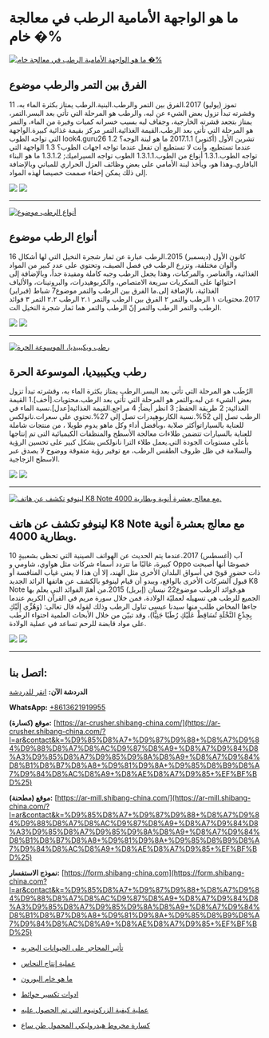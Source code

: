# ما هو الواجهة الأمامية الرطب في معالجة خام �%

<a href="https://swt.shibang-china.com/?l=ar&img&k=%D9%85%D8%A7+%D9%87%D9%88+%D8%A7%D9%84%D9%88%D8%A7%D8%AC%D9%87%D8%A9+%D8%A7%D9%84%D8%A3%D9%85%D8%A7%D9%85%D9%8A%D8%A9+%D8%A7%D9%84%D8%B1%D8%B7%D8%A8+%D9%81%D9%8A+%D9%85%D8%B9%D8%A7%D9%84%D8%AC%D8%A9+%D8%AE%D8%A7%D9%85+%EF%BF%BD%25" target="_blank">![ما هو الواجهة الأمامية الرطب في معالجة خام �%](http://static.shibang-china.com/all-800x300/1303.jpg)</a>

## الفرق بين التمر والرطب موضوع
11 تموز (يوليو) 2017.الفرق بين التمر والرطب.البنية.الرطب يمتاز بكثرة الماء به، وقشرته تبدأ تزول بعض الشيء عن لبه، والرطب هو المرحلة التي تأتي بعد البسر.التمر، يمتاز بتجعد قشرته الخارجية، وجفاف لبه بسبب خسرانه كميات وفيرة من الماء، والتمر هو المرحلة التي تأتي بعد الرطب.القيمة الغذائية.التمر مركز بقيمة غذائية كبيرة.الواجهة التي تواجه الطوب look4.guru26 تشرين الأول (أكتوبر) 2017.1.1 ما هو لبنة الوجه؟ 1.2 عندما تستطيع، وأنت لا تستطيع أن تفعل عندما تواجه اجهات الطوب؟ 1.3 الواجهة التي تواجه الطوب.1.3.1 أنواع من الطوب.1.3.1.1 الطوب تواجه السيراميك; 1.3.1.2 ما هو البناء البافاري.وهذا هو، ويأخذ لبنة الأمامي على بعض وظائف العزل الحراري للمباني وبالإضافة إلى ذلك يمكن إخفاء صممت خصيصا لهذه المواد.


<a href="https://whatsapp.shibangsoft.com/WhatsApp.php" target="_blank" title="WhatsApp">![](http://static.shibang-china.com/icon/whatsapp.png)</a> <a href="https://swt.shibang-china.com/?l=ar&icon&k=%D9%85%D8%A7+%D9%87%D9%88+%D8%A7%D9%84%D9%88%D8%A7%D8%AC%D9%87%D8%A9+%D8%A7%D9%84%D8%A3%D9%85%D8%A7%D9%85%D9%8A%D8%A9+%D8%A7%D9%84%D8%B1%D8%B7%D8%A8+%D9%81%D9%8A+%D9%85%D8%B9%D8%A7%D9%84%D8%AC%D8%A9+%D8%AE%D8%A7%D9%85+%EF%BF%BD%25" target="_blank">![](http://static.shibang-china.com/icon/chat-ar.png)</a>

---

<a href="https://swt.shibang-china.com/?l=ar&img&k=%D9%85%D8%A7+%D9%87%D9%88+%D8%A7%D9%84%D9%88%D8%A7%D8%AC%D9%87%D8%A9+%D8%A7%D9%84%D8%A3%D9%85%D8%A7%D9%85%D9%8A%D8%A9+%D8%A7%D9%84%D8%B1%D8%B7%D8%A8+%D9%81%D9%8A+%D9%85%D8%B9%D8%A7%D9%84%D8%AC%D8%A9+%D8%AE%D8%A7%D9%85+%EF%BF%BD%25" target="_blank">![أنواع الرطب موضوع](http://static.shibang-china.com/all-800x300/1471.jpg)</a>

## أنواع الرطب موضوع
16 كانون الأول (ديسمبر) 2015.الرطب عبارة عن ثمار شجرة النخيل التي لها أشكال وألوان مختلفة، وتزرع الرطب في فصل الصيف، وتحتوي على عدد كبير من المواد الغذائية، والعناصر، والمركبات، وهذا يجعل الرطب وجبه كاملة ومفيدة جداً، وبالإضافة إلى احتوائها على السكريات سريعة الامتصاص، والكربوهيدرات، والبروتينات، والألياف الغذائية، بالإضافة إلى.ما الفرق بين الرطب والتمر موضوع7 شباط (فبراير) 2017.محتويات ١ الرطب والتمر ٢ الفرق بين الرطب والتمر ٢.١ الرطب ٢.٢ التمر ٣ فوائد الرطب والتمر الرطب والتمر إنّ الرطب والتمر هما ثمار شجرة النخيل الت.


<a href="https://whatsapp.shibangsoft.com/WhatsApp.php" target="_blank" title="WhatsApp">![](http://static.shibang-china.com/icon/whatsapp.png)</a> <a href="https://swt.shibang-china.com/?l=ar&icon&k=%D9%85%D8%A7+%D9%87%D9%88+%D8%A7%D9%84%D9%88%D8%A7%D8%AC%D9%87%D8%A9+%D8%A7%D9%84%D8%A3%D9%85%D8%A7%D9%85%D9%8A%D8%A9+%D8%A7%D9%84%D8%B1%D8%B7%D8%A8+%D9%81%D9%8A+%D9%85%D8%B9%D8%A7%D9%84%D8%AC%D8%A9+%D8%AE%D8%A7%D9%85+%EF%BF%BD%25" target="_blank">![](http://static.shibang-china.com/icon/chat-ar.png)</a>

---

<a href="https://swt.shibang-china.com/?l=ar&img&k=%D9%85%D8%A7+%D9%87%D9%88+%D8%A7%D9%84%D9%88%D8%A7%D8%AC%D9%87%D8%A9+%D8%A7%D9%84%D8%A3%D9%85%D8%A7%D9%85%D9%8A%D8%A9+%D8%A7%D9%84%D8%B1%D8%B7%D8%A8+%D9%81%D9%8A+%D9%85%D8%B9%D8%A7%D9%84%D8%AC%D8%A9+%D8%AE%D8%A7%D9%85+%EF%BF%BD%25" target="_blank">![رطب ويكيبيديا، الموسوعة الحرة](http://static.shibang-china.com/all-800x300/892.jpg)</a>

## رطب ويكيبيديا، الموسوعة الحرة
الرُطَب هو المرحلة التي تأتي بعد البسر.الرطب يمتاز بكثرة الماء به، وقشرته تبدأ تزول بعض الشيء عن لبه.والتمر هو المرحلة التي تأتي بعد الرطب.محتويات.[أخف].1 القيمة الغذائية; 2 طريقة الحفظ; 3 انظر أيضاً; 4 مراجع.القيمة الغذائية[عدل].نسبة الماء في الرطب تصل إلى 52%.نسبة الكاربوهيدرات تصل إلى 27%.تحتوي على سعرات.نانولكس للعناية بالسياراتوأكثر صلابة ،وبأفضل أداء وكل ماهو يدوم طويلا ، من منتجات شاملة للعناية بالسيارات تتضمن طلاءات معالجة الأسطح والمنظفات الكيميائية التى تم إنتاجها بأعلى مستويات الجودة التي.يعمل طلاء الترا نانولكس بشكل كبير على تحسين الرؤية والسلامة في ظل ظروف الطقس الرطب، مع توفير رؤية متفوقة ووضوح لا يصدق عبر الاسطح الزجاجية.


<a href="https://whatsapp.shibangsoft.com/WhatsApp.php" target="_blank" title="WhatsApp">![](http://static.shibang-china.com/icon/whatsapp.png)</a> <a href="https://swt.shibang-china.com/?l=ar&icon&k=%D9%85%D8%A7+%D9%87%D9%88+%D8%A7%D9%84%D9%88%D8%A7%D8%AC%D9%87%D8%A9+%D8%A7%D9%84%D8%A3%D9%85%D8%A7%D9%85%D9%8A%D8%A9+%D8%A7%D9%84%D8%B1%D8%B7%D8%A8+%D9%81%D9%8A+%D9%85%D8%B9%D8%A7%D9%84%D8%AC%D8%A9+%D8%AE%D8%A7%D9%85+%EF%BF%BD%25" target="_blank">![](http://static.shibang-china.com/icon/chat-ar.png)</a>

---

<a href="https://swt.shibang-china.com/?l=ar&img&k=%D9%85%D8%A7+%D9%87%D9%88+%D8%A7%D9%84%D9%88%D8%A7%D8%AC%D9%87%D8%A9+%D8%A7%D9%84%D8%A3%D9%85%D8%A7%D9%85%D9%8A%D8%A9+%D8%A7%D9%84%D8%B1%D8%B7%D8%A8+%D9%81%D9%8A+%D9%85%D8%B9%D8%A7%D9%84%D8%AC%D8%A9+%D8%AE%D8%A7%D9%85+%EF%BF%BD%25" target="_blank">![لينوفو تكشف عن هاتف K8 Note مع معالج بعشرة أنوية وبطارية 4000.](http://static.shibang-china.com/all-800x300/678.jpg)</a>

## لينوفو تكشف عن هاتف K8 Note مع معالج بعشرة أنوية وبطارية 4000.
10 آب (أغسطس) 2017.عندما يتم الحديث عن الهواتف الصينية التي تحظى بشعبيةٍ كبيرة، غالبًا ما تتردد أسماء شركات مثل هواوي، شاومي و Oppo خصوصًا أنها أصبحت ذات حضورٍ قويّ في أسواق البلدان الأخرى مثل الهند، إلا أن هذا لا يعني غياب المنافسة أو قبول الشركات الأخرى بالواقع، ويبدو أن قيام لينوفو بالكشف عن هاتفها الرائد الجديد K8 Note هو.فوائد الرطب موضوع22 نيسان (إبريل) 2015.من أهمّ الفوائد التي يعلم بها الجميع للرطب هي تسهيله لعمليّة الولادة، فمن خلال سورة مريم في القرآن الكريم عندما جاءها المخاض طلب منها سيدنا عيسى تناول الرطب وذلك لقوله قال تعالى: (وَهُزِّي إِلَيْكِ بِجِذْعِ النَّخْلَةِ تُسَاقِطْ عَلَيْكِ رُطَبًا جَنِيًّا)، وقد تبيّن من خلال الأبحاث العلمية احتواء الرطب على مواد قابضة للرحم تساعد في عملية الولادة.


<a href="https://whatsapp.shibangsoft.com/WhatsApp.php" target="_blank" title="WhatsApp">![](http://static.shibang-china.com/icon/whatsapp.png)</a> <a href="https://swt.shibang-china.com/?l=ar&icon&k=%D9%85%D8%A7+%D9%87%D9%88+%D8%A7%D9%84%D9%88%D8%A7%D8%AC%D9%87%D8%A9+%D8%A7%D9%84%D8%A3%D9%85%D8%A7%D9%85%D9%8A%D8%A9+%D8%A7%D9%84%D8%B1%D8%B7%D8%A8+%D9%81%D9%8A+%D9%85%D8%B9%D8%A7%D9%84%D8%AC%D8%A9+%D8%AE%D8%A7%D9%85+%EF%BF%BD%25" target="_blank">![](http://static.shibang-china.com/icon/chat-ar.png)</a>

---
## اتصل بنا:

**الدردشة الآن:** [انقر للدردشة](https://swt.shibang-china.com?l=ar&contact&k=%D9%85%D8%A7+%D9%87%D9%88+%D8%A7%D9%84%D9%88%D8%A7%D8%AC%D9%87%D8%A9+%D8%A7%D9%84%D8%A3%D9%85%D8%A7%D9%85%D9%8A%D8%A9+%D8%A7%D9%84%D8%B1%D8%B7%D8%A8+%D9%81%D9%8A+%D9%85%D8%B9%D8%A7%D9%84%D8%AC%D8%A9+%D8%AE%D8%A7%D9%85+%EF%BF%BD%25)

**WhatsApp:**  [+8613621919955](https://whatsapp.shibangsoft.com/WhatsApp.php)

**موقع (كسارة):** [https://ar-crusher.shibang-china.com/](https://ar-crusher.shibang-china.com/?l=ar&contact&k=%D9%85%D8%A7+%D9%87%D9%88+%D8%A7%D9%84%D9%88%D8%A7%D8%AC%D9%87%D8%A9+%D8%A7%D9%84%D8%A3%D9%85%D8%A7%D9%85%D9%8A%D8%A9+%D8%A7%D9%84%D8%B1%D8%B7%D8%A8+%D9%81%D9%8A+%D9%85%D8%B9%D8%A7%D9%84%D8%AC%D8%A9+%D8%AE%D8%A7%D9%85+%EF%BF%BD%25)

**موقع (مطحنة):** [https://ar-mill.shibang-china.com/](https://ar-mill.shibang-china.com/?l=ar&contact&k=%D9%85%D8%A7+%D9%87%D9%88+%D8%A7%D9%84%D9%88%D8%A7%D8%AC%D9%87%D8%A9+%D8%A7%D9%84%D8%A3%D9%85%D8%A7%D9%85%D9%8A%D8%A9+%D8%A7%D9%84%D8%B1%D8%B7%D8%A8+%D9%81%D9%8A+%D9%85%D8%B9%D8%A7%D9%84%D8%AC%D8%A9+%D8%AE%D8%A7%D9%85+%EF%BF%BD%25)

**نموذج الاستفسار:** [https://form.shibang-china.com](https://form.shibang-china.com?l=ar&contact&k=%D9%85%D8%A7+%D9%87%D9%88+%D8%A7%D9%84%D9%88%D8%A7%D8%AC%D9%87%D8%A9+%D8%A7%D9%84%D8%A3%D9%85%D8%A7%D9%85%D9%8A%D8%A9+%D8%A7%D9%84%D8%B1%D8%B7%D8%A8+%D9%81%D9%8A+%D9%85%D8%B9%D8%A7%D9%84%D8%AC%D8%A9+%D8%AE%D8%A7%D9%85+%EF%BF%BD%25)

* [تأثير المحاجر على الحيوانات البحريه](../21/%D8%AA%D8%A3%D8%AB%D9%8A%D8%B1%20%D8%A7%D9%84%D9%85%D8%AD%D8%A7%D8%AC%D8%B1%20%D8%B9%D9%84%D9%89%20%D8%A7%D9%84%D8%AD%D9%8A%D9%88%D8%A7%D9%86%D8%A7%D8%AA%20%D8%A7%D9%84%D8%A8%D8%AD%D8%B1%D9%8A%D9%87.md)

* [عملية إنتاج النحاس](../24/%D8%B9%D9%85%D9%84%D9%8A%D8%A9%20%D8%A5%D9%86%D8%AA%D8%A7%D8%AC%20%D8%A7%D9%84%D9%86%D8%AD%D8%A7%D8%B3.md)

* [ما هو خام البورون](../23/%D9%85%D8%A7%20%D9%87%D9%88%20%D8%AE%D8%A7%D9%85%20%D8%A7%D9%84%D8%A8%D9%88%D8%B1%D9%88%D9%86.md)

* [ادوات تكسير حوائط](../21/%D8%A7%D8%AF%D9%88%D8%A7%D8%AA%20%D8%AA%D9%83%D8%B3%D9%8A%D8%B1%20%D8%AD%D9%88%D8%A7%D8%A6%D8%B7.md)

* [عملية كيفية الزركونيوم التي تم الحصول عليه](../24/%D8%B9%D9%85%D9%84%D9%8A%D8%A9%20%D9%83%D9%8A%D9%81%D9%8A%D8%A9%20%D8%A7%D9%84%D8%B2%D8%B1%D9%83%D9%88%D9%86%D9%8A%D9%88%D9%85%20%D8%A7%D9%84%D8%AA%D9%8A%20%D8%AA%D9%85%20%D8%A7%D9%84%D8%AD%D8%B5%D9%88%D9%84%20%D8%B9%D9%84%D9%8A%D9%87.md)

* [كسارة مخروط هيدروليكي المحمول طن ساع](../22/%D9%83%D8%B3%D8%A7%D8%B1%D8%A9%20%D9%85%D8%AE%D8%B1%D9%88%D8%B7%20%D9%87%D9%8A%D8%AF%D8%B1%D9%88%D9%84%D9%8A%D9%83%D9%8A%20%D8%A7%D9%84%D9%85%D8%AD%D9%85%D9%88%D9%84%20%D8%B7%D9%86%20%D8%B3%D8%A7%D8%B9.md)